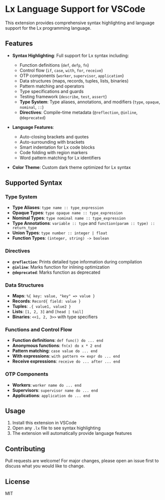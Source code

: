 # Lx Language Support for VSCode

This extension provides comprehensive syntax highlighting and language support for the Lx programming language.

## Features

- **Syntax Highlighting**: Full support for Lx syntax including:
  - Function definitions (`def`, `defp`, `fn`)
  - Control flow (`if`, `case`, `with`, `for`, `receive`)
  - OTP components (`worker`, `supervisor`, `application`)
  - Data structures (maps, records, tuples, lists, binaries)
  - Pattern matching and operators
  - Type specifications and guards
  - Testing framework (`describe`, `test`, `assert`)
  - **Type System**: Type aliases, annotations, and modifiers (`type`, `opaque`, `nominal`, `::`)
  - **Directives**: Compile-time metadata (`@reflection`, `@inline`, `@deprecated`)

- **Language Features**:
  - Auto-closing brackets and quotes
  - Auto-surrounding with brackets
  - Smart indentation for Lx code blocks
  - Code folding with region markers
  - Word pattern matching for Lx identifiers

- **Color Theme**: Custom dark theme optimized for Lx syntax

## Supported Syntax

### Type System
- **Type Aliases**: `type name :: type_expression`
- **Opaque Types**: `type opaque name :: type_expression`
- **Nominal Types**: `type nominal name :: type_expression`
- **Type Annotations**: `variable :: type` and `function(param :: type) :: return_type`
- **Union Types**: `type number :: integer | float`
- **Function Types**: `(integer, string) -> boolean`

### Directives
- **`@reflection`**: Prints detailed type information during compilation
- **`@inline`**: Marks function for inlining optimization
- **`@deprecated`**: Marks function as deprecated

### Data Structures
- **Maps**: `%{ key: value, "key" => value }`
- **Records**: `Record{ field: value }`
- **Tuples**: `.{ value1, value2 }`
- **Lists**: `[1, 2, 3]` and `[head | tail]`
- **Binaries**: `<<1, 2, 3>>` with type specifiers

### Functions and Control Flow
- **Function definitions**: `def func() do ... end`
- **Anonymous functions**: `fn(x) do x * 2 end`
- **Pattern matching**: `case value do ... end`
- **With expressions**: `with pattern <= expr do ... end`
- **Receive expressions**: `receive do ... after ... end`

### OTP Components
- **Workers**: `worker name do ... end`
- **Supervisors**: `supervisor name do ... end`
- **Applications**: `application do ... end`

## Usage

1. Install this extension in VSCode
2. Open any `.lx` file to see syntax highlighting
3. The extension will automatically provide language features

## Contributing

Pull requests are welcome! For major changes, please open an issue first to discuss what you would like to change.

## License

MIT
